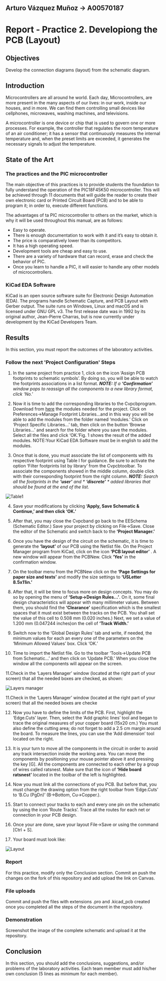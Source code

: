 ## Arturo Vázquez Muñoz → A00570187
# Report - Practice 2. Developiong the PCB (Layout)

## Objectives

Develop the connection diagrams (layout) from the schematic diagram.

## Introduction

Microcontrollers are all around  he world. Each day, Microcontrollers, are more present in the many aspects of our lives: in our work, inside our houses, and in more. We can find them controlling small devices like cellphones, microwaves, washing machines, and televisions.

A microcontroller is one device or chip that is used to govern one or more processes. For example, the controller that regulates the room temperature of an air conditioner; it has a sensor that continuously measures the internal temperature and, when the preset limits are exceeded, it generates the necessary signals to adjust the temperature.

## State of the Art

### The practices and the PIC microcontroller

The main objective of this practices is to provide students the foundation to fully understand the operation of the PIC18F45K50 microcontroller. This will be achieved through 11 documents that will guide the reader to create their own electronic card or Printed Circuit Board (PCB) and to be able to program it; in order to, execute different functions.

The advantages of ta PIC microcontroller to others on the market, which is why it will be used throughout this manual, are as follows:

- Easy to operate.
- There is enough documentation to work with it and it’s easy to obtain it.
- The price is comparatively lower than its competitors.
- It has a high operating speed.
- Development tools are cheap and easy to use.
- There are a variety of hardware that can record, erase and check the behavior of PIC.
- Once you learn to handle a PIC, it will easier to handle any other models of microcontrollers.


### KiCad EDA Software

KiCad is an open source software suite for Electronic Design Automation (EDA). The programs handle Schematic Capture,
and PCB Layout with Gerber output. The suite runs on Windows, Linux and macOS and is licensed under GNU GPL v3. The
first release date was in 1992 by its original author, Jean-Pierre Charras, but is now currently under development by
the KiCad Developers Team. 

## Results

In this section, you must report the outcomes of the laboratory activities.

### Follow the next 'Project Configuration' Steps

1. In  the  same  project  from  practice  1,  click  on  the  icon ‘Assign PCB footprints to schematic symbols’.  By  doing  so,  you  will  be  able  to  watch  the  footprints associations in a list format. ***NOTE:*** *If a ***‘Confirmation’*** window pops to reassign all the components to a new library format, click ‘No.’*

2. Now it is time to add the corresponding libraries to the Cvpcbprogram.   Download from [here](./modules)  the modules   needed   for   the   project.   Click   on Preferences→Manage Footprint Libraries...and  in this  way  you  will  be  able  to  add  the  modules  from the folder  named  ‘modules.’  Click  on  ‘Project  Specific Libraries...’  tab,  then  click  on  the  button  ‘Browse Libraries...’ and search for the folder  where  you  save the modules. Select all the files and click ‘OK.’Fig.  1 shows the result of the added modules. NOTE:Your KiCad EDA Software must be in english to add the modules.

3. Once  that  is  done,  you  must  associate  the  list  of components  with  its  respective  footprint using Table  I for  guidance.  Be  sure  to  activate  the  option  ‘Filter footprints  list  by  library’ from  the Cvpcbtoolbar. To associate  the  components  showed  in  the middle  column,  double  click  with  their  corresponding footprint from the right column. ***NOTE:*** *Search  all  the  footprints  in  the*  ***‘user’*** *and * 
***‘discrete’*** * added libraries that should be found at the end of the list.*

![Table1](./img/table1.png)

4. Save   your modifications  by  clicking  **‘Apply,  Save Schematic & Continue,’ and then click ‘OK.’**
5. After that, you may close the Cvpcband go back to the EESchema (Schematic  Editor.)  Save  your  project  by clicking   on File→Save.   Close   the   editor   of   the Schematic and switch back to the **‘Project Manager.’**

6. Once you have the design of the circuit on the schematic, it is time to generate the **‘layout’** of our PCB  using the Netlist  file. On  the Project  Manager program  from KiCad, click on the icon **‘PCB layout editor’** . A new window will appear from the PCBNew. Click **‘Yes’** in the confirmation window.
7. On  the  toolbar  menu  from  the PCBNew click  on  the **‘Page  Settings  for  paper  size  and  texts’**
and modify the size settings to **‘USLetter 8.5x11in.’**

8. After  that,  it  will be  time  to  focus  more  on  design concepts.  You  may  do  so  by  opening  the
menu  of **‘Setup→Design Rules...’**. On   it,   some   final   design characteristics will appear with many millimeter values. Between   them,   you   should   find  the  **‘Clearance’** specification  which  is  the  smallest  spaces  that  it  must exist  between  the tracks  on the  PCB.  You  shall  set the value of this cell to 0.508 mm (0.020 inches.) Next, we set  a  value  of 1.200  mm  (0.047244 inches)on the  cell of **‘Track Width.’** 

9. Switch now to the ‘Global Design Rules’ tab and write, if needed, the minimum values for each an every one of the parameters on the ‘Minimum Allowed Values’ box. Click ‘OK.’

10. Time  to  import  the  Netlist  file.  Go  to  the  toolbar ‘Tools→Update  PCB  from  Schematic...’  and  then click on ‘Update  PCB.’ When  you  close  the  window all the components will appear on the screen.

11.Check in the ‘Layers Manager’ window (located at the right  part  of  your  screen) that all  the needed  boxes  are
checked, as shown:

![Layers manager](./img/layers_manager.png)

11.Check in the ‘Layers Manager’ window (located at the right  part  of  your  screen) that all  the needed  boxes  are checke

12. Now you  have  to  define  the  limits  of  the  PCB.  First, highlight  the  ‘Edge.Cuts’  layer.  Then,  select  the  ‘Add  graphic lines’ tool and began to trace the original measures of your copper board (15x20 cm.) You must also define the  cutting  area;  do  not  forget  to  add  a  2.5  cm  margin around the board. To measure the lines, you can use the ‘Add dimension’ tool located on the right.

13. It is your turn to move all the components in the circuit in  order  to  avoid  any  track  intersection  inside  the working   area.   You   can   move   the   components   by positioning your mouse pointer above it and pressing the key [G]. All the components are connected to each other by a group of wires called ratsnest. Make sure that the icon  of  **‘Hide  board  ratsnest’** located  in  the toolbar of the left is highlighted.

14. Now you must link all the connections of you PCB. But before  that,  you  must  change  the  drawing  option  from the right toolbar from ‘Edge.Cuts’ to ‘B.Cu (PgDn)’ (B->Bottom, Cu->Copper.).

15. Start to connect your tracks to each and every one pin on the schematic by using the icon ‘Route Tracks’. Trace  all  the  routes  for  each  net  or  connection  in  your PCB design.

16. Once  your  are  done,  save  your  layout  File->Save  or using the command [Ctrl + S].

17. Your board must look like:

![Layout](./img/layout.png)


### Report
For this practice, modify only the Conclusion section. Commit an push the changes on the fork of this repository and add
upload the link on Canvas.

### File uploads
Commit and push the files with extensions .pro and .kicad_pcb created once you completed all the steps of the document in the repository.

### Demonstration
Screenshot the image of the complete schematic and upload it at the repository.

## Conclusion

In this section, you should add the conclusions, suggestions, and/or problems of the laboratory activities. Each team member must add his/her own conclusion (5 lines as minimum for each member).

